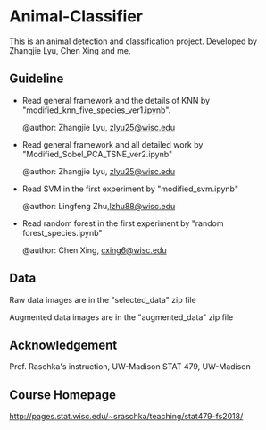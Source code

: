 # Animal-Classifier
This is an animal detection and classification project. Developed by Zhangjie Lyu, Chen Xing and me.

## Guideline
- Read general framework and the details of KNN by "modified_knn_five_species_ver1.ipynb".

  @author: Zhangjie Lyu, zlyu25@wisc.edu

- Read general framework and all detailed work by "Modified_Sobel_PCA_TSNE_ver2.ipynb"

  @author: Zhangjie Lyu, zlyu25@wisc.edu

- Read SVM in the first experiment by "modified_svm.ipynb"

  @author: Lingfeng  Zhu,lzhu88@wisc.edu

- Read random forest in the first experiment by "random forest_species.ipynb"

  @author: Chen Xing, cxing6@wisc.edu



## Data

Raw data images are in the "selected_data" zip file

Augmented data images are in the "augmented_data" zip file

## Acknowledgement
Prof. Raschka's instruction, UW-Madison
STAT 479, UW-Madison

## Course Homepage

http://pages.stat.wisc.edu/~sraschka/teaching/stat479-fs2018/
